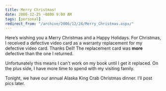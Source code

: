 ```yaml
---
title: Merry Christmas!
date: 2006-12-25 -0800 9:00 AM
tags: [personal]
redirect_from: "/archive/2006/12/24/Merry_Christmas.aspx/"
---
```


Here’s wishing you a Merry Christmas and a Happy Holidays. For
Christmas, I received a defective video card as a warranty replacement
for my defective video card. Thanks Dell! The replacement card was
**more** defective than the one I returned.

Unfortunately this means I can't work on my book until I get it
replaced. On the plus side, I have more time to spend with my visiting
family.

Tonight, we have our annual Alaska King Crab Christmas dinner. I’ll post
pics later.

